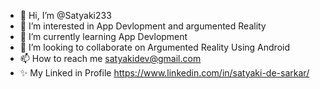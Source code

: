 - 👋 Hi, I’m @Satyaki233
- 👀 I’m interested in App Devlopment and argumented Reality
- 🌱 I’m currently learning App Devlopment
- 💞️ I’m looking to collaborate on Argumented Reality Using Android
- 📫 How to reach me satyakidev@gmail.com
- ✨ My Linked in Profile https://www.linkedin.com/in/satyaki-de-sarkar/

<!---
Satyaki233/Satyaki233 is a ✨ special ✨ repository because its `README.md` (this file) appears on your GitHub profile.
You can click the Preview link to take a look at your changes.
--->
